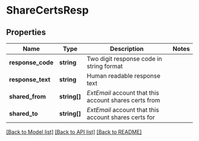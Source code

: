 # ShareCertsResp

## Properties
Name | Type | Description | Notes
------------ | ------------- | ------------- | -------------
**response_code** | **string** | Two digit response code in string format | 
**response_text** | **string** | Human readable response text | 
**shared_from** | **string[]** | _ExtEmail_ account that this account shares certs from | 
**shared_to** | **string[]** | _ExtEmail_ account that this account shares certs for | 

[[Back to Model list]](../README.md#documentation-for-models) [[Back to API list]](../README.md#documentation-for-api-endpoints) [[Back to README]](../README.md)


